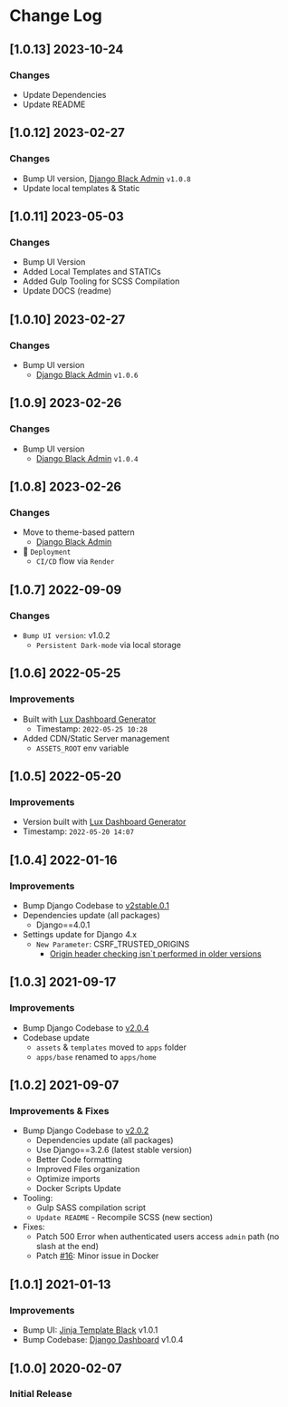 # Change Log

## [1.0.13] 2023-10-24

### Changes

- Update Dependencies
- Update README

## [1.0.12] 2023-02-27

### Changes

- Bump UI version, [Django Black Admin](https://github.com/app-generator/django-admin-black) `v1.0.8`
- Update local templates & Static

## [1.0.11] 2023-05-03

### Changes

- Bump UI Version
- Added Local Templates and STATICs
- Added Gulp Tooling for SCSS Compilation
- Update DOCS (readme)

## [1.0.10] 2023-02-27

### Changes

- Bump UI version
  - [Django Black Admin](https://github.com/app-generator/django-admin-black) `v1.0.6`

## [1.0.9] 2023-02-26

### Changes

- Bump UI version
  - [Django Black Admin](https://github.com/app-generator/django-admin-black) `v1.0.4`

## [1.0.8] 2023-02-26

### Changes

- Move to theme-based pattern
  - [Django Black Admin](https://github.com/app-generator/django-admin-black)
- 🚀 `Deployment`
  - `CI/CD` flow via `Render`

## [1.0.7] 2022-09-09

### Changes

- `Bump UI version`: v1.0.2
  - `Persistent Dark-mode` via local storage

## [1.0.6] 2022-05-25

### Improvements

- Built with [Lux Dashboard Generator](https://appseed.us/generator/black-dashboard/)
  - Timestamp: `2022-05-25 10:28`
- Added CDN/Static Server management
  - `ASSETS_ROOT` env variable

## [1.0.5] 2022-05-20

### Improvements

- Version built with [Lux Dashboard Generator](https://appseed.us/generator/black-dashboard/)
- Timestamp: `2022-05-20 14:07`

## [1.0.4] 2022-01-16

### Improvements

- Bump Django Codebase to [v2stable.0.1](https://github.com/app-generator/boilerplate-code-django-dashboard/releases)
- Dependencies update (all packages)
  - Django==4.0.1
- Settings update for Django 4.x
  - `New Parameter`: CSRF_TRUSTED_ORIGINS
    - [Origin header checking isn`t performed in older versions](https://docs.djangoproject.com/en/4.0/ref/settings/#csrf-trusted-origins)

## [1.0.3] 2021-09-17

### Improvements

- Bump Django Codebase to [v2.0.4](https://github.com/app-generator/boilerplate-code-django-dashboard/releases)
- Codebase update
  - `assets` & `templates` moved to `apps` folder
  - `apps/base` renamed to `apps/home`

## [1.0.2] 2021-09-07

### Improvements & Fixes

- Bump Django Codebase to [v2.0.2](https://github.com/app-generator/boilerplate-code-django-dashboard/releases)
  - Dependencies update (all packages)
  - Use Django==3.2.6 (latest stable version)
  - Better Code formatting
  - Improved Files organization
  - Optimize imports
  - Docker Scripts Update
- Tooling:
  - Gulp SASS compilation script
  - `Update README` - Recompile SCSS (new section)
- Fixes:
  - Patch 500 Error when authenticated users access `admin` path (no slash at the end)
  - Patch [#16](https://github.com/app-generator/boilerplate-code-django-dashboard/issues/16): Minor issue in Docker

## [1.0.1] 2021-01-13

### Improvements

- Bump UI: [Jinja Template Black](https://github.com/app-generator/jinja-black-dashboard) v1.0.1
- Bump Codebase: [Django Dashboard](https://github.com/app-generator/boilerplate-code-django-dashboard) v1.0.4

## [1.0.0] 2020-02-07

### Initial Release

